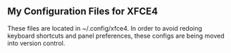 ## My Configuration Files for XFCE4

These files are located in ~/.config/xfce4.  In order to avoid redoing keyboard shortcuts and panel preferences, these configs are being moved into version control.
